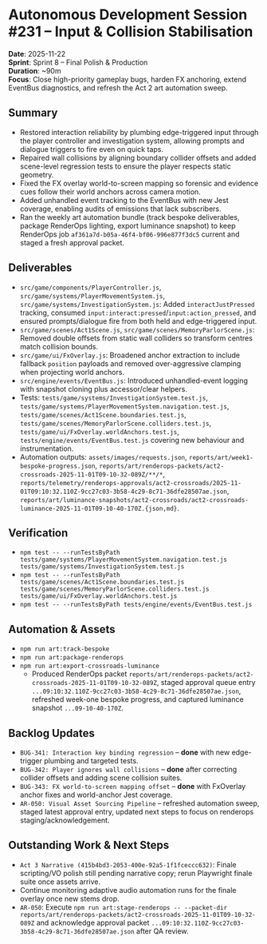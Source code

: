 # Autonomous Development Session #231 – Input & Collision Stabilisation

**Date**: 2025-11-22  
**Sprint**: Sprint 8 – Final Polish & Production  
**Duration**: ~90m  
**Focus**: Close high-priority gameplay bugs, harden FX anchoring, extend EventBus diagnostics, and refresh the Act 2 art automation sweep.

## Summary
- Restored interaction reliability by plumbing edge-triggered input through the player controller and investigation system, allowing prompts and dialogue triggers to fire even on quick taps.
- Repaired wall collisions by aligning boundary collider offsets and added scene-level regression tests to ensure the player respects static geometry.
- Fixed the FX overlay world-to-screen mapping so forensic and evidence cues follow their world anchors across camera motion.
- Added unhandled event tracking to the EventBus with new Jest coverage, enabling audits of emissions that lack subscribers.
- Ran the weekly art automation bundle (track bespoke deliverables, package RenderOps lighting, export luminance snapshot) to keep RenderOps job `af361a7d-b05a-46f4-bf06-996e877f3dc5` current and staged a fresh approval packet.

## Deliverables
- `src/game/components/PlayerController.js`, `src/game/systems/PlayerMovementSystem.js`, `src/game/systems/InvestigationSystem.js`: Added `interactJustPressed` tracking, consumed `input:interact:pressed`/`input:action_pressed`, and ensured prompts/dialogue fire from both held and edge-triggered input.
- `src/game/scenes/Act1Scene.js`, `src/game/scenes/MemoryParlorScene.js`: Removed double offsets from static wall colliders so transform centres match collision bounds.
- `src/game/ui/FxOverlay.js`: Broadened anchor extraction to include fallback `position` payloads and removed over-aggressive clamping when projecting world anchors.
- `src/engine/events/EventBus.js`: Introduced unhandled-event logging with snapshot cloning plus accessor/clear helpers.
- Tests: `tests/game/systems/InvestigationSystem.test.js`, `tests/game/systems/PlayerMovementSystem.navigation.test.js`, `tests/game/scenes/Act1Scene.boundaries.test.js`, `tests/game/scenes/MemoryParlorScene.colliders.test.js`, `tests/game/ui/FxOverlay.worldAnchors.test.js`, `tests/engine/events/EventBus.test.js` covering new behaviour and instrumentation.
- Automation outputs: `assets/images/requests.json`, `reports/art/week1-bespoke-progress.json`, `reports/art/renderops-packets/act2-crossroads-2025-11-01T09-10-32-089Z/**/*`, `reports/telemetry/renderops-approvals/act2-crossroads/2025-11-01T09:10:32.110Z-9cc27c03-3b58-4c29-8c71-36dfe28507ae.json`, `reports/art/luminance-snapshots/act2-crossroads/act2-crossroads-luminance-2025-11-01T09-10-40-170Z.{json,md}`.

## Verification
- `npm test -- --runTestsByPath tests/game/systems/PlayerMovementSystem.navigation.test.js tests/game/systems/InvestigationSystem.test.js`
- `npm test -- --runTestsByPath tests/game/scenes/Act1Scene.boundaries.test.js tests/game/scenes/MemoryParlorScene.colliders.test.js tests/game/ui/FxOverlay.worldAnchors.test.js`
- `npm test -- --runTestsByPath tests/engine/events/EventBus.test.js`

## Automation & Assets
- `npm run art:track-bespoke`
- `npm run art:package-renderops`
- `npm run art:export-crossroads-luminance`
  - Produced RenderOps packet `reports/art/renderops-packets/act2-crossroads-2025-11-01T09-10-32-089Z`, staged approval queue entry `...09:10:32.110Z-9cc27c03-3b58-4c29-8c71-36dfe28507ae.json`, refreshed week-one bespoke progress, and captured luminance snapshot `...09-10-40-170Z`.

## Backlog Updates
- `BUG-341: Interaction key binding regression` – **done** with new edge-trigger plumbing and targeted tests.
- `BUG-342: Player ignores wall collisions` – **done** after correcting collider offsets and adding scene collision suites.
- `BUG-343: FX world-to-screen mapping offset` – **done** with FxOverlay anchor fixes and world-anchor Jest coverage.
- `AR-050: Visual Asset Sourcing Pipeline` – refreshed automation sweep, staged latest approval entry, updated next steps to focus on renderops staging/acknowledgement.

## Outstanding Work & Next Steps
- `Act 3 Narrative (415b4bd3-2053-400e-92a5-1f1fceccc632)`: Finale scripting/VO polish still pending narrative copy; rerun Playwright finale suite once assets arrive.
- Continue monitoring adaptive audio automation runs for the finale overlay once new stems drop.
- `AR-050`: Execute `npm run art:stage-renderops -- --packet-dir reports/art/renderops-packets/act2-crossroads-2025-11-01T09-10-32-089Z` and acknowledge approval packet `...09:10:32.110Z-9cc27c03-3b58-4c29-8c71-36dfe28507ae.json` after QA review.
